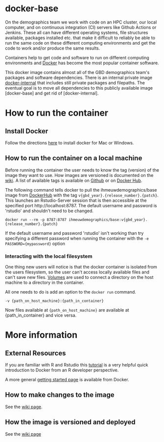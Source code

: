 # docker-base

On the demographics team we work with code on an HPC cluster, our local computer, and on continuous integration (CI) servers like Github Actions or Jenkins.
These all can have different operating systems, file structures available, packages installed etc. that make it difficult to reliably be able to run the same code on these different computing environments and get the code to work and/or produce the same results.

Containers help to get code and software to run on different computing environments and [Docker](https://www.docker.com/) has become the most popular container software.

This docker image contains almost all of the GBD demographics team's packages and software dependencies.
There is an internal private image [docker-internal](https://github.com/ihmeuw-demographics/docker-internal) that includes still private packages and filepaths.
The eventual goal is to move all dependencies to this publicly available image [docker-base] and get rid of [docker-internal].

# How to run the container

## Install Docker

Follow the directions [here](https://docs.docker.com/get-started/#set-up-your-docker-environment) to install docker for Mac or Windows.

## How to run the container on a local machine

Before running the container the user needs to know the tag (version) of the image they want to use. How images are versioned is documented on the [wiki](https://github.com/ihmeuw-demographics/docker-base/wiki/How-the-docker-image-is-versioned-and-pushed-to-Docker-Hub#tag-versioning-system).
A list of available tags is available on [Github](https://github.com/ihmeuw-demographics/docker-base/releases) or on [Docker Hub](https://hub.docker.com/r/ihmeuwdemographics/base/tags).

The following command tells docker to pull the ihmeuwdemographics/base image from [DockerHub](https://hub.docker.com/r/ihmeuwdemographics/base) with the tag `v{gbd_year}.{release_number}.{patch}`.
This launches an Rstudio-Server session that is then accessible at the specified port http://localhost:8787.
The default username and password is 'rstudio' and shouldn't need to be changed.

```
docker run --rm -p 8787:8787 ihmeuwdemographics/base:v{gbd_year}.{release_number}.{patch}
```

If the default username and password 'rstudio' isn't working than try specifying a different password when running the container with the `-e PASSWORD={mypassword}` option

### Interacting with the local filesystem

One thing new users will notice is that the docker container is isolated from the users filesystem, so the user can't access locally available files and can't save new files. 
[Volumes](https://docs.docker.com/storage/volumes/) are used to connect a directory on the host machine to a directory in the container.

All one needs to do is add an option to the `docker run` command.

```
-v {path_on_host_machine}:{path_in_container}
```

Now files available at `{path_on_host_machine}` are available at {path_in_container} and vice versa.

# More information

## External Resources

If you are familiar with R and Rstudio this [tutorial](http://ropenscilabs.github.io/r-docker-tutorial/) is a very helpful quick introduction to Docker from an R developer perspective. 

A more general [getting started page](https://docs.docker.com/get-started/) is available from Docker.

## How to make changes to the image

See the [wiki page](https://github.com/ihmeuw-demographics/docker-base/wiki/How-to-make-changes-to-the-image).

## How the image is versioned and deployed

See the [wiki page](https://github.com/ihmeuw-demographics/docker-base/wiki/How-the-docker-image-is-versioned-and-pushed-to-Docker-Hub)

